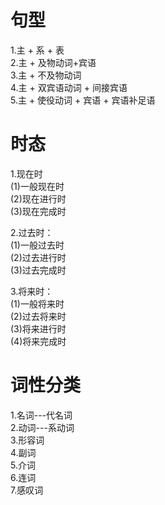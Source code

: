 # 句型
1.主 + 系 + 表 <br />
2.主 + 及物动词+宾语 <br />
3.主 + 不及物动词 <br />
4.主 + 双宾语动词 + 间接宾语 <br />
5.主 + 使役动词 + 宾语 + 宾语补足语 <br />

# 时态
1.现在时 <br />
  (1)一般现在时 <br />
  (2)现在进行时 <br />
  (3)现在完成时 <br />

2.过去时：<br />
  (1)一般过去时 <br />
  (2)过去进行时 <br />
  (3)过去完成时 <br />

3.将来时：<br />
  (1)一般将来时 <br />
  (2)过去将来时 <br />
  (3)将来进行时 <br />
  (4)将来完成时 <br />

# 词性分类 <br />
1.名词---代名词 <br />
2.动词---系动词 <br />
3.形容词 <br />
4.副词 <br />
5.介词 <br />
6.连词 <br />
7.感叹词 <br />
